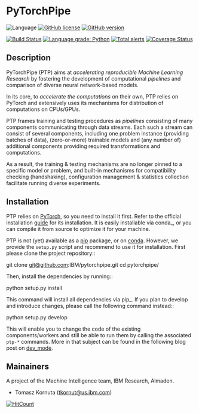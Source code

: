 # PyTorchPipe

![Language](https://img.shields.io/badge/language-Python-blue.svg)
[![GitHub license](https://img.shields.io/github/license/IBM/pytorchpipe.svg)](https://github.com/IBM/pytorchpipe/blob/develop/LICENSE)
[![GitHub version](https://badge.fury.io/gh/IBM%2Fpytorchpipe.svg)](https://badge.fury.io/gh/IBM%2Fpytorchpipe)

[![Build Status](https://travis-ci.com/IBM/pytorchpipe.svg?branch=develop)](https://travis-ci.com/IBM/pytorchpipe)
[![Language grade: Python](https://img.shields.io/lgtm/grade/python/g/IBM/pytorchpipe.svg?logo=lgtm&logoWidth=18)](https://lgtm.com/projects/g/IBM/pytorchpipe/context:python)
[![Total alerts](https://img.shields.io/lgtm/alerts/g/IBM/pytorchpipe.svg?logo=lgtm&logoWidth=18)](https://lgtm.com/projects/g/IBM/pytorchpipe/alerts/)
[![Coverage Status](https://coveralls.io/repos/github/IBM/pytorchpipe/badge.svg?branch=develop)](https://coveralls.io/github/IBM/pytorchpipe?branch=develop)

## Description

PyTorchPipe (PTP) aims at _accelerating reproducible Machine Learning Research_ by fostering the development of computational _pipelines_ and comparison of diverse neural network-based models. 

In its core, to _accelerate the computations_ on their own, PTP relies on PyTorch and extensively uses its mechanisms for distribution of computations on CPUs/GPUs.

PTP frames training and testing procedures as _pipelines_ consisting of many components communicating through data streams.
Each such a stream can consist of several components, including one problem instance (providing batches of data), (zero-or-more) trainable models and (any number of) additional components providing required transformations and computations.

As a result, the training & testing mechanisms are no longer pinned to a specific model or problem, and built-in mechanisms for compatibility checking (handshaking), configuration management & statistics collection facilitate running diverse experiments.

## Installation

PTP relies on [PyTorch](https://github.com/pytorch/pytorch), so you need to install it first.
Refer to the official installation [guide](https://github.com/pytorch/pytorch#installation) for its installation.
It is easily installable via conda_, or you can compile it from source to optimize it for your machine.

PTP is not (yet) available as a [pip](https://pip.pypa.io/en/stable/quickstart/) package, or on [conda](https://anaconda.org/pytorch/pytorch).
However, we provide the `setup.py` script and recommend to use it for installation.
First please clone the project repository::

  git clone git@github.com:IBM/pytorchpipe.git
  cd pytorchpipe/

Then, install the dependencies by running::

  python setup.py install

This command will install all dependencies via pip_.
If you plan to develop and introduce changes, please call the following command instead::

  python setup.py develop

This will enable you to change the code of the existing components/workers and still be able to run them by calling the associated ``ptp-*`` commands.
More in that subject can be found in the following blog post on [dev_mode](https://setuptools.readthedocs.io/en/latest/setuptools.html#development-mode).

## Mainainers

A project of the Machine Intelligence team, IBM Research, Almaden.

* Tomasz Kornuta (tkornut@us.ibm.com)

[![HitCount](http://hits.dwyl.io/tkornut/tkornut/pytorchpipe.svg)](http://hits.dwyl.io/tkornut/tkornut/pytorchpipe)
